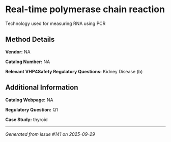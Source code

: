 # Real-time polymerase chain reaction

Technology used for measuring RNA using PCR

## Method Details

**Vendor:** NA

**Catalog Number:** NA

**Relevant VHP4Safety Regulatory Questions:** Kidney Disease (b)

## Additional Information

**Catalog Webpage:** NA

**Regulatory Question:** Q1

**Case Study:** thyroid

---

*Generated from issue #141 on 2025-09-29*
